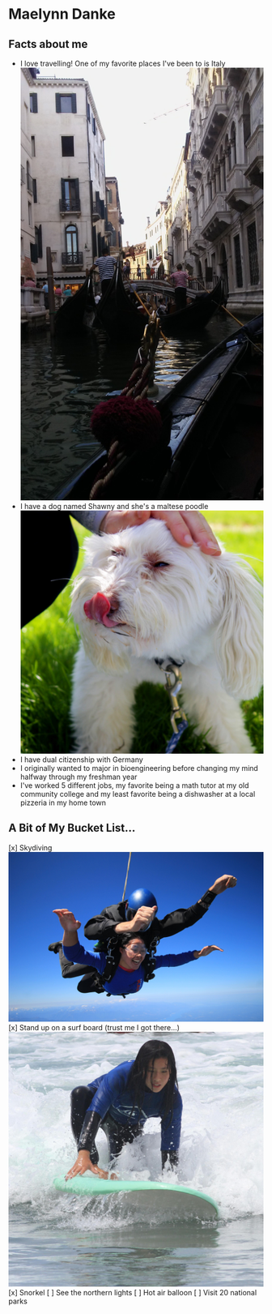 # Maelynn Danke

## Facts about me 

- I love travelling! One of my favorite places I've been to is Italy
![Gondolas](20170728_183925.jpg)
- I have a dog named Shawny and she's a maltese poodle
![Shawny](Shawny.jpg)
- I have dual citizenship with Germany
- I originally wanted to major in bioengineering before changing my mind halfway through my freshman year 
- I've worked 5 different jobs, my favorite being a math tutor at my old community college and my least favorite being a dishwasher at a local pizzeria in my home town
## A Bit of My Bucket List...
[x] Skydiving ![Skydiving](IMG_7968.JPG)
[x] Stand up on a surf board (trust me I got there...)![surfing](IMG_0020.JPG)
[x] Snorkel
[ ] See the northern lights
[ ] Hot air balloon
[ ] Visit 20 national parks
